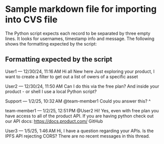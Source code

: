 # Sample markdown file for importing into CVS file

The Python script expects each record to be separated by three empty lines. It looks for usernames, timestamp info and message. The following shows the formatting expected by the script: 

## Formatting expected by the script

User1 — 12/30/24, 11:16 AM
Hi all New here Just exploring your product, I want to create a filter to get out a list of owers of a specific asset 



User2 — 12/30/24, 11:50 AM
Can I do this via the free plan? And inside your product - or shell I use a local Python script? 



Support — 1/2/25, 10:32 AM
@team-member1 Could you answer this? ^



team-member1 — 1/2/25, 12:51 PM
@User2 Hi! Yes, even with free plan you have access to all of the product API. If you are having python check out our API docs: https://docs.product.com/ GitHub 



User3 — 1/5/25, 1:46 AM
Hi, I have a question regarding your APIs. Is the IPFS API rejecting CORS? There are no recent messages in this thread.



